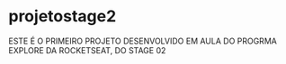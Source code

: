 # projetostage2

ESTE É O PRIMEIRO PROJETO DESENVOLVIDO EM AULA DO PROGRMA EXPLORE DA ROCKETSEAT, DO STAGE 02
